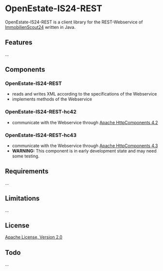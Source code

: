 # OpenEstate-IS24-REST
OpenEstate-IS24-REST is a client library for the REST-Webservice of [ImmobilienScout24](http://www.immobilienscout24.de/) written in Java.

## Features
...

## Components

### OpenEstate-IS24-REST
* reads and writes XML according to the specifications of the Webservice
* implements methods of the Webservice

### OpenEstate-IS24-REST-hc42
* communicate with the Webservice through [Apache HttpComponents 4.2](http://hc.apache.org/httpcomponents-client-4.2.x/)

### OpenEstate-IS24-REST-hc43
* communicate with the Webservice through [Apache HttpComponents 4.3](http://hc.apache.org/httpcomponents-client-4.3.x/)
* **WARNING:** This component is in early development state and may need some testing.

## Requirements
...

## Limitations
...

## License
[Apache License, Version 2.0](http://www.apache.org/licenses/LICENSE-2.0.html)

## Todo
...
